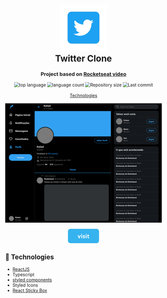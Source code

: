 <h1 align="center">
  <img  src="./src/assets/twitter1.png" alt="discord">
  <br>
  Twitter Clone
</h1>

<h3 align="center">
<strong>Project based on <a href="https://www.youtube.com/watch?v=K-8z_4xvT3o&t=7358s" target="_blank">Rocketseat video </a></strong>
</h3>

<p align="center">

  <img alt="top language" src="https://img.shields.io/github/languages/top/rafashiga/clone-twitter?style=flat-square">
  <img alt="language count" src="https://img.shields.io/github/languages/count/rafashiga/clone-twitter?style=flat-square">
  <img alt="Repository size" src="https://img.shields.io/github/repo-size/rafashiga/clone-twitter?style=flat-square">
  <img alt="Last commit" src="https://img.shields.io/github/last-commit/rafashiga/clone-twitter?style=flat-square">
  <br>
  <br>
  <a href="#space_invader-technologies">Technologies</a>
  <br>
  <br>
  <img src="./src/assets/website.png">
  <br>
  <br>
  <a href="https://clone-twitter-app.netlify.app/" target="_blank">
    <img src="./src/assets/button_visit.png" alt="visit" style="width: 100px">
  </a>
</p>

## :space_invader: Technologies

- [ReactJS](https://pt-br.reactjs.org/)
- Typescript
- [styled components](https://styled-components.com/)
- Styled Icons
- [React Sticky Box](https://www.npmjs.com/package/react-sticky-box)

